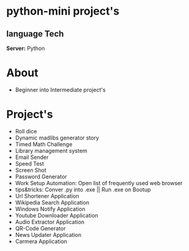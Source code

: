 # **python-mini project's**


## language Tech

**Server:** Python

# About
- Beginner into Intermediate project's

# Project's 
- Roll dice
- Dynamic madlibs generator story
- Timed Math Challenge 
- Library management system
- Email Sender
- Speed Test
- Screen Shot
- Password Generator
- Work Setup Automation: Open list of frequently used web browser 
- tips&tricks: Conver .py into .exe || Run .exe on Bootup
- Url Shortener Application
- Wikipedia Search Application
- Windows Notify Application
- Youtube Downloader Application
- Audio Extractor Application
- QR-Code Generator
- News Updater Application
- Carmera Application

